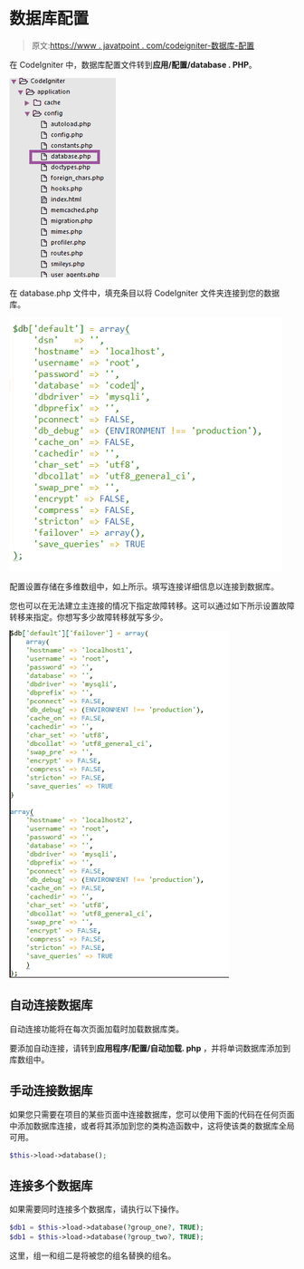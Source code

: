 # 数据库配置

> 原文:[https://www . javatpoint . com/codeigniter-数据库-配置](https://www.javatpoint.com/codeigniter-database-configuration)

在 CodeIgniter 中，数据库配置文件转到**应用/配置/database . PHP**。

![Database Configuration1](img/f46c3fd182396ebc3da57efac98c1465.png)

在 database.php 文件中，填充条目以将 CodeIgniter 文件夹连接到您的数据库。

![Database Configuration2](img/d27bbc6610f51d4878c6ca43eeeffcf8.png)

配置设置存储在多维数组中，如上所示。填写连接详细信息以连接到数据库。

您也可以在无法建立主连接的情况下指定故障转移。这可以通过如下所示设置故障转移来指定。你想写多少故障转移就写多少。

![Database Configuration3](img/f3f2da94341c0255d3e7e2795d71691e.png)

## 自动连接数据库

自动连接功能将在每次页面加载时加载数据库类。

要添加自动连接，请转到**应用程序/配置/自动加载. php** ，并将单词数据库添加到库数组中。

## 手动连接数据库

如果您只需要在项目的某些页面中连接数据库，您可以使用下面的代码在任何页面中添加数据库连接，或者将其添加到您的类构造函数中，这将使该类的数据库全局可用。

```php
$this->load->database();

```

## 连接多个数据库

如果需要同时连接多个数据库，请执行以下操作。

```php
$db1 = $this->load->database(?group_one?, TRUE);
$db1 = $this->load->database(?group_two?, TRUE);

```

这里，组一和组二是将被您的组名替换的组名。